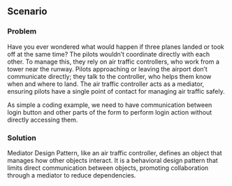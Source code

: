 ## Scenario

### Problem

Have you ever wondered what would happen if three planes landed or took off at the same time? The pilots wouldn’t coordinate directly with each other. To manage this, they rely on air traffic controllers, who work from a tower near the runway. Pilots approaching or leaving the airport don’t communicate directly; they talk to the controller, who helps them know when and where to land. The air traffic controller acts as a mediator, ensuring pilots have a single point of contact for managing air traffic safely.

As simple a coding example, we need to have communication between login button and other parts of the form to perform login action without directly accessing them. 

### Solution

Mediator Design Pattern, like an air traffic controller, defines an object that manages how other objects interact. It is a behavioral design pattern that limits direct communication between objects, promoting collaboration through a mediator to reduce dependencies.
